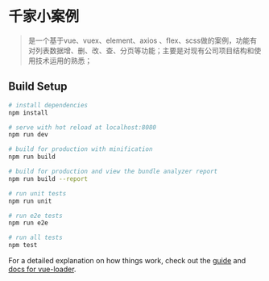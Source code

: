 # 千家小案例

> 是一个基于vue、vuex、element、axios 、flex、scss做的案例，功能有对列表数据增、删、改、查、分页等功能；主要是对现有公司项目结构和使用技术运用的熟悉； 

## Build Setup

``` bash
# install dependencies
npm install

# serve with hot reload at localhost:8080
npm run dev

# build for production with minification
npm run build

# build for production and view the bundle analyzer report
npm run build --report

# run unit tests
npm run unit

# run e2e tests
npm run e2e

# run all tests
npm test
```

For a detailed explanation on how things work, check out the [guide](http://vuejs-templates.github.io/webpack/) and [docs for vue-loader](http://vuejs.github.io/vue-loader).
